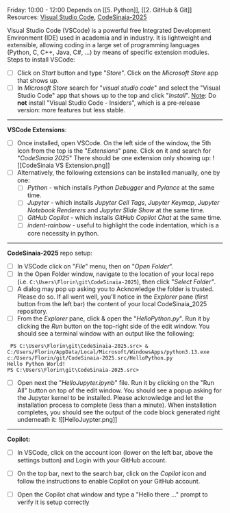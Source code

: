 Friday: 10:00 - 12:00
Depends on [[5. Python]], [[2. GitHub & Git]]
Resources:  [Visual Studio Code](https://apps.microsoft.com/detail/xp9khm4bk9fz7q?hl=en-US&gl=US), [CodeSinaia-2025](https://github.com/inproted/CodeSinaia-2025)

Visual Studio Code (VSCode) is a powerful free Integrated Development Environment (IDE) used in academia and in industry. It is lightweight and extensible, allowing coding in a large set of programming languages (Python, C, C++, Java, C#, ...) by means of specific extension modules.
Steps to install VSCode:

- [ ] Click on *Start* button and type "*Store*". Click on the *Microsoft Store* app that shows up.
- [ ] In *Microsoft Store* search for "*visual studio code*" and select the "Visual Studio Code" app that shows up to the top and click "*Install*".
  <u>Note</u>: Do **not** install "Visual Studio Code - Insiders", which is a pre-release version: more features but less stable.

----
**VSCode Extensions**:
- [ ] Once installed, open VSCode. On the left side of the window, the 5th Icon from the top is the "*Extensions*" pane. Click on it and search for "*CodeSinaia 2025*" There should be one extension only showing up:
      ![[CodeSinaia VS Extension.png]]
- [ ] Alternatively, the following extensions can be installed manually, one by one:
	- [ ] *Python* - which installs *Python Debugger* and *Pylance* at the same time.
	- [ ] *Jupyter* - which installs *Jupyter Cell Tags*, *Jupyter Keymap*, *Jupyter Notebook Renderers* and *Jupyter Slide Show* at the same time.
	- [ ] *GitHub Copilot* - which installs *GitHub Copilot Chat* at the same time.
	- [ ] *indent-rainbow* - useful to highlight the code indentation, which is a core necessity in python.

----
**CodeSinaia-2025** repo setup:
- [ ] In VSCode click on "*File*" menu, then on "*Open Folder*".
- [ ] In the Open Folder window, navigate to the location of your local repo (i.e. `C:\Users\Florin\git\CodeSinaia-2025`), then click "*Select Folder"*.
- [ ] A dialog may pop up asking you to Acknowledge the folder is trusted. Please do so.
If all went well, you'll notice in the *Explorer* pane (first button from the left bar) the content of your local CodeSinaia_2025 repository.
- [ ] From the *Explorer* pane, click & open the "*HelloPython.py*". Run it by clicking the *Run* button on the top-right side of the edit window.
   You should see a terminal window with an output like the following:
```
 PS C:\Users\Florin\git\CodeSinaia-2025.src> & C:/Users/Florin/AppData/Local/Microsoft/WindowsApps/python3.13.exe c:/Users/Florin/git/CodeSinaia-2025.src/HelloPython.py
Hello Python World!
PS C:\Users\Florin\git\CodeSinaia-2025.src> 
```
- [ ] Open next the "*HelloJupyter.ipynb*" file. Run it by clicking on the "Run All" button on top of the edit window.
   You should see a popup asking for the Jupyter kernel to be installed. Please acknowledge and let the installation process to complete (less than a minute). When installation completes, you should see the output of the code block generated right underneath it:
    ![[HelloJuypter.png]]
----
**Copilot:**
- [ ] In VSCode, click on the account icon (lower on the left bar, above the settings button) and Login with your GitHub account.
- [ ] On the top bar, next to the search bar, click on the *Copilot* icon and follow the instructions to enable Copilot on your GitHub account.
- [ ] Open the Copilot chat window and type a "Hello there ..." prompt to verify it is setup correctly

